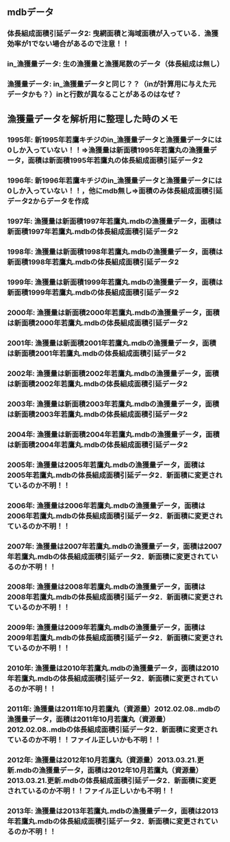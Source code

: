 ## mdbデータ  
### 体長組成面積引延データ2: 曳網面積と海域面積が入っている．漁獲効率が1でない場合があるので注意！！  
### in_漁獲量データ: 生の漁獲量と漁獲尾数のデータ（体長組成は無し） 
### 漁獲量データ: in_漁獲量データと同じ？？（inが計算用に与えた元データかも？）inと行数が異なることがあるのはなぜ？ 
  
## 漁獲量データを解析用に整理した時のメモ  
### 1995年: 新1995年若鷹キチジのin_漁獲量データと漁獲量データには0しか入っていない！！=>漁獲量は新面積1995年若鷹丸の漁獲量データ，面積は新面積1995年若鷹丸の体長組成面積引延データ2  
### 1996年: 新1996年若鷹キチジのin_漁獲量データと漁獲量データには0しか入っていない！！，他にmdb無し=>面積のみ体長組成面積引延データ2からデータを作成  
### 1997年: 漁獲量は新面積1997年若鷹丸.mdbの漁獲量データ，面積は新面積1997年若鷹丸.mdbの体長組成面積引延データ2  
### 1998年: 漁獲量は新面積1998年若鷹丸.mdbの漁獲量データ，面積は新面積1998年若鷹丸.mdbの体長組成面積引延データ2  
### 1999年: 漁獲量は新面積1999年若鷹丸.mdbの漁獲量データ，面積は新面積1999年若鷹丸.mdbの体長組成面積引延データ2  
### 2000年: 漁獲量は新面積2000年若鷹丸.mdbの漁獲量データ，面積は新面積2000年若鷹丸.mdbの体長組成面積引延データ2  
### 2001年: 漁獲量は新面積2001年若鷹丸.mdbの漁獲量データ，面積は新面積2001年若鷹丸.mdbの体長組成面積引延データ2  
### 2002年: 漁獲量は新面積2002年若鷹丸.mdbの漁獲量データ，面積は新面積2002年若鷹丸.mdbの体長組成面積引延データ2  
### 2003年: 漁獲量は新面積2003年若鷹丸.mdbの漁獲量データ，面積は新面積2003年若鷹丸.mdbの体長組成面積引延データ2  
### 2004年: 漁獲量は新面積2004年若鷹丸.mdbの漁獲量データ，面積は新面積2004年若鷹丸.mdbの体長組成面積引延データ2  
### 2005年: 漁獲量は2005年若鷹丸.mdbの漁獲量データ，面積は2005年若鷹丸.mdbの体長組成面積引延データ2．新面積に変更されているのか不明！！  
### 2006年: 漁獲量は2006年若鷹丸.mdbの漁獲量データ，面積は2006年若鷹丸.mdbの体長組成面積引延データ2．新面積に変更されているのか不明！！  
### 2007年: 漁獲量は2007年若鷹丸.mdbの漁獲量データ，面積は2007年若鷹丸.mdbの体長組成面積引延データ2．新面積に変更されているのか不明！！  
### 2008年: 漁獲量は2008年若鷹丸.mdbの漁獲量データ，面積は2008年若鷹丸.mdbの体長組成面積引延データ2．新面積に変更されているのか不明！！  
### 2009年: 漁獲量は2009年若鷹丸.mdbの漁獲量データ，面積は2009年若鷹丸.mdbの体長組成面積引延データ2．新面積に変更されているのか不明！！  
### 2010年: 漁獲量は2010年若鷹丸.mdbの漁獲量データ，面積は2010年若鷹丸.mdbの体長組成面積引延データ2．新面積に変更されているのか不明！！
### 2011年: 漁獲量は2011年10月若鷹丸（資源量）2012.02.08..mdbの漁獲量データ，面積は2011年10月若鷹丸（資源量）2012.02.08..mdbの体長組成面積引延データ2．新面積に変更されているのか不明！！ファイル正しいかも不明！！  
### 2012年: 漁獲量は2012年10月若鷹丸（資源量）2013.03.21.更新.mdbの漁獲量データ，面積は2012年10月若鷹丸（資源量）2013.03.21.更新.mdbの体長組成面積引延データ2．新面積に変更されているのか不明！！ファイル正しいかも不明！！  
### 2013年: 漁獲量は2013年若鷹丸.mdbの漁獲量データ，面積は2013年若鷹丸.mdbの体長組成面積引延データ2．新面積に変更されているのか不明！！  
### 